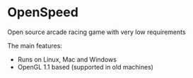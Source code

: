 # OpenSpeed
Open source arcade racing game with very low requirements

The main features:
- Runs on Linux, Mac and Windows
- OpenGL 1.1 based (supported in old machines)
